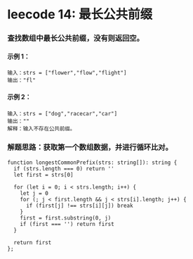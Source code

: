 # leecode 14: 最长公共前缀
### 查找数组中最长公共前缀，没有则返回空。
#### 示例 1：
```
输入：strs = ["flower","flow","flight"]
输出："fl"
```
#### 示例 2：
```
输入：strs = ["dog","racecar","car"]
输出：""
解释：输入不存在公共前缀。
```
### 解题思路：获取第一个数组数据，并进行循环比对。
```
function longestCommonPrefix(strs: string[]): string {
  if (strs.length === 0) return ''
  let first = strs[0]

  for (let i = 0; i < strs.length; i++) {
    let j = 0
    for (; j < first.length && j < strs[i].length; j++) {
      if (first[j] !== strs[i][j]) break
    }
    first = first.substring(0, j)
    if (first === '') return first
  }

  return first
};
```